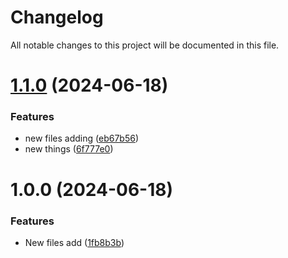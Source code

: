 # Changelog

All notable changes to this project will be documented in this file.

# [1.1.0](https://github.com/Shantam-Sondhi/Angular-Sample/compare/v1.0.0...v1.1.0) (2024-06-18)


### Features

* new files adding ([eb67b56](https://github.com/Shantam-Sondhi/Angular-Sample/commit/eb67b5683e57e46be6e910d904b22b4a9c64934c))
* new things ([6f777e0](https://github.com/Shantam-Sondhi/Angular-Sample/commit/6f777e0c7e95fe73c6ef9708816e022bae300da3))

# 1.0.0 (2024-06-18)


### Features

* New files add ([1fb8b3b](https://github.com/Shantam-Sondhi/Angular-Sample/commit/1fb8b3bef2eb5086d4bd645db7ced6071153b0fe))
